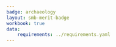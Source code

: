 ```yaml
---
badge: archaeology
layout: smb-merit-badge
workbook: true
data:
    requirements: ../requirements.yaml
---
```

